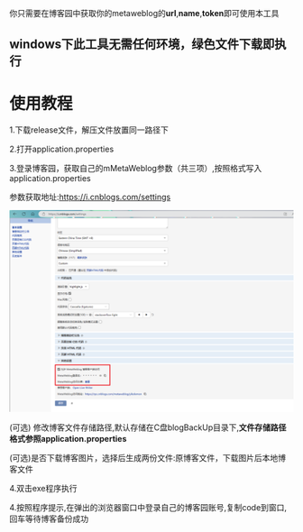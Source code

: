 你只需要在博客园中获取你的metaweblog的**url**,**name**,**token**即可使用本工具

## windows下此工具无需任何环境，绿色文件下载即执行

# 使用教程
1.下载release文件，解压文件放置同一路径下


2.打开application.properties

3.登录博客园，获取自己的mMetaWeblog参数（共三项）,按照格式写入application.properties

参数获取地址:https://i.cnblogs.com/settings

![img.png](img.png)

(可选)
修改博客文件存储路径,默认存储在C盘blogBackUp目录下,**文件存储路径格式参照application.properties**

(可选)是否下载博客图片，选择后生成两份文件:原博客文件，下载图片后本地博客文件

4.双击exe程序执行

4.按照程序提示,在弹出的浏览器窗口中登录自己的博客园账号,复制code到窗口,回车等待博客备份成功
